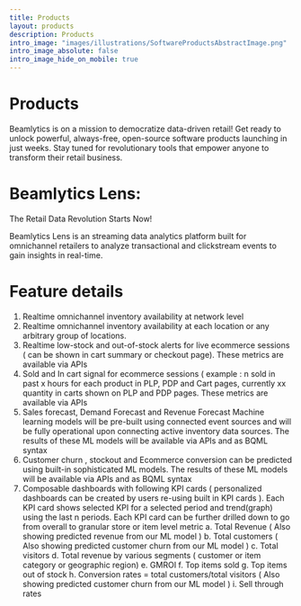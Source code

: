 ```yaml
---
title: Products 
layout: products
description: Products
intro_image: "images/illustrations/SoftwareProductsAbstractImage.png"
intro_image_absolute: false
intro_image_hide_on_mobile: true
---
```


# Products

Beamlytics is on a mission to democratize data-driven retail! Get ready to unlock powerful, always-free, open-source software products launching in just weeks. Stay tuned for revolutionary tools that empower anyone to transform their retail business.

# Beamlytics Lens: 
The Retail Data Revolution Starts Now!

Beamlytics Lens is an streaming data analytics platform built for omnichannel retailers to analyze transactional and clickstream events to gain insights in real-time. 

# Feature details
1. Realtime omnichannel inventory availability at network level 
2. Realtime omnichannel inventory availability at each location or any arbitrary group of locations.
3. Realtime low-stock and out-of-stock alerts for live ecommerce sessions ( can be shown in cart summary or checkout page). These metrics are available via APIs
4. Sold and In cart signal for ecommerce sessions  ( example : n sold in past x hours for each product in PLP, PDP and Cart pages, currently xx quantity in carts shown on PLP and PDP pages. These metrics are available via APIs
5. Sales forecast, Demand Forecast and Revenue Forecast Machine learning models will be pre-built using connected event sources and will be fully operational upon connecting active inventory data sources. The results of these ML models will be available via APIs and as BQML syntax
6. Customer churn , stockout and Ecommerce conversion can be predicted using built-in sophisticated ML models. The results of these ML models will be available via APIs and as BQML syntax
7. Composable dashboards with following KPI cards ( personalized dashboards can be created by users re-using built in KPI cards ). Each KPI card shows selected KPI for a selected period and trend(graph) using the last n periods. Each KPI card can be further drilled down to go from overall to granular store or item level metric
a. Total Revenue ( Also showing predicted revenue from our ML model )
b. Total customers ( Also showing predicted customer churn from our ML model )
c. Total visitors 
d. Total revenue by various segments ( customer or item category or geographic region)
e. GMROI
f. Top items sold
g. Top items out of stock
h. Conversion rates = total customers/total visitors   ( Also showing predicted customer churn from our ML model )
i. Sell through rates
